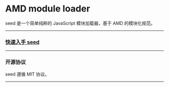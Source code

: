 # AMD module loader
seed 是一个简单纯粹的 JavaScript 模块加载器，基于 AMD 的模块化规范。
***
### [快速入手 seed](https://github.com/chenmnkken/seed/wiki/%E5%BF%AB%E9%80%9F%E5%85%A5%E6%89%8B-seed)
***
### 开源协议
seed 遵循 MIT 协议。
***


